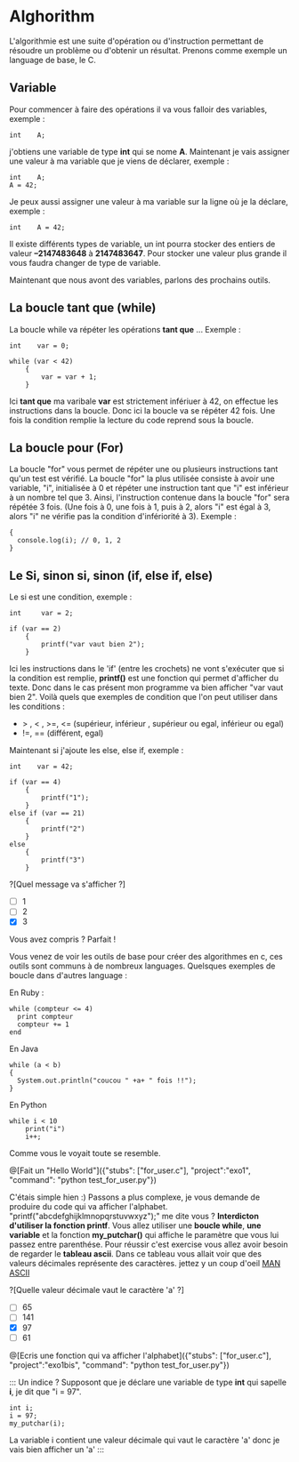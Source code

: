# Alghorithm

L'algorithmie est une suite d'opération ou d'instruction permettant de résoudre un problème ou d'obtenir un résultat.
Prenons comme exemple un language de base, le C.

## Variable

Pour commencer à faire des opérations il va vous falloir des variables, exemple :

```int    A;``` 

j'obtiens une variable de type **int** qui se nome **A**.
Maintenant je vais assigner une valeur à ma variable que je viens de déclarer, exemple : 

```
int    A;
A = 42;
```

Je peux aussi assigner une valeur à ma variable sur la ligne où je la déclare, exemple :

```int    A = 42;```

Il existe différents types de variable, un int pourra stocker des entiers de valeur **–2147483648** à **2147483647**. Pour stocker une valeur plus grande il vous faudra changer de type de variable.

Maintenant que nous avont des variables, parlons des prochains outils.

## La boucle **tant que** (while)

La boucle while va répéter les opérations **tant que** ...
Exemple :

```
int    var = 0;

while (var < 42)
	{
		var = var + 1;
 	}
```

Ici **tant que** ma varibale **var** est strictement infériuer à 42, on effectue les instructions dans la boucle. Donc ici la boucle va se répéter 42 fois. Une fois la condition remplie la lecture du code reprend sous la boucle.

## La boucle **pour** (For)

La boucle "for" vous permet de répéter une ou plusieurs instructions tant qu'un test est vérifié. La boucle "for" la plus utilisée consiste à avoir une variable, "i", initialisée à 0 et répéter une instruction tant que "i" est inférieur à un nombre tel que 3. Ainsi, l'instruction contenue dans la boucle "for" sera répétée 3 fois. (Une fois à 0, une fois à 1, puis à 2, alors "i" est égal à 3, alors "i" ne vérifie pas la condition d'infériorité à 3). Exemple :

```for(var i = 0; i < 3; i++)
{
  console.log(i); // 0, 1, 2
}
```

## Le **Si**, **sinon si**, **sinon** (if, else if, else)

Le si est une condition, exemple :

```
int     var = 2;

if (var == 2)
	{
		printf("var vaut bien 2");
	}
```

Ici les instructions dans le 'if' (entre les crochets) ne vont s'exécuter que si la condition est remplie, **printf()** est une fonction qui permet d'afficher du texte.
Donc dans le cas présent mon programme va bien afficher "var vaut bien 2".
Voilà quels que exemples de condition que l'on peut utiliser dans les conditions :

* \> , < , >=, <= (supérieur, inférieur , supérieur ou egal, inférieur ou egal)
* !=, == (différent, egal)


Maintenant si j'ajoute les else, else if, exemple :

```
int    var = 42;

if (var == 4)
	{
		printf("1");
	}
else if (var == 21)
	{
		printf("2")
	}
else
	{
		printf("3")
	}
```

?[Quel message va s'afficher ?]
- [ ] 1
- [ ] 2
- [x] 3

Vous avez compris ? Parfait !

Vous venez de voir les outils de base pour créer des algorithmes en c, ces outils sont communs à de nombreux languages.
Quelsques exemples de boucle dans d'autres language :

En Ruby :
```
while (compteur <= 4)
  print compteur
  compteur += 1
end
```

En Java
```
while (a < b)
{
  System.out.println("coucou " +a+ " fois !!");
}
```

En Python
```
while i < 10
	print("i")
	i++;
```

Comme vous le voyait toute se resemble.

@[Fait un "Hello World"]({"stubs": ["for_user.c"], "project":"exo1", "command": "python test_for_user.py"})

C'étais simple hien :)
Passons a plus complexe, je vous demande de produire du code qui va afficher l'alphabet. "printf("abcdefghijklmnopqrstuvwxyz");" me dite vous ? **Interdicton d'utiliser la fonction printf**. Vous allez utiliser une **boucle while**, **une variable** et la fonction **my_putchar()** qui affiche le paramètre que vous lui passez entre parenthése.
Pour réussir c'est exercise vous allez avoir besoin de regarder le **tableau ascii**. Dans ce tableau vous allait voir que des valeurs décimales représente des caractères. jettez y un coup d'oeil [MAN ASCII](http://www.linux-france.org/article/man-fr/man7/ascii-7.html)

?[Quelle valeur décimale vaut le caractère 'a' ?]
- [ ] 65
- [ ] 141
- [x] 97
- [ ] 61

@[Ecris une fonction qui va afficher l'alphabet]({"stubs": ["for_user.c"], "project":"exo1bis", "command": "python test_for_user.py"})

::: Un indice ?
Supposont que je déclare une variable de type **int** qui sapelle **i**, je dit que "i = 97". 

```
int i;
i = 97;
my_putchar(i);
```

La variable i contient une valeur décimale qui vaut le caractère 'a' donc je vais bien afficher un 'a'
:::